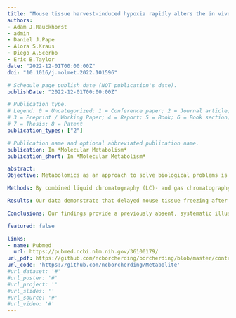 ```yaml
---
title: "Mouse tissue harvest-induced hypoxia rapidly alters the in vivo metabolome, between-genotype metabolite level differences, and 13C-tracing enrichments"
authors:
- Adam J.Rauckhorst
- admin 
- Daniel J.Pape
- Alora S.Kraus
- Diego A.Scerbo
- Eric B.Taylor
date: "2022-12-01T00:00:00Z"
doi: "10.1016/j.molmet.2022.101596"

# Schedule page publish date (NOT publication's date).
publishDate: "2022-12-01T00:00:00Z"

# Publication type.
# Legend: 0 = Uncategorized; 1 = Conference paper; 2 = Journal article;
# 3 = Preprint / Working Paper; 4 = Report; 5 = Book; 6 = Book section;
# 7 = Thesis; 8 = Patent
publication_types: ["2"]

# Publication name and optional abbreviated publication name.
publication: In *Molecular Metabolism*
publication_short: In *Molecular Metabolism*

abstract: 
Objective: Metabolomics as an approach to solve biological problems is exponentially increasing in use. Thus, this a pivotal time for the adoption of best practices. It is well known that disrupted tissue oxygen supply rapidly alters cellular energy charge. However, the speed and extent to which delayed mouse tissue freezing after dissection alters the broad metabolome is not well described. Furthermore, how tissue genotype may modulate such metabolomic drift and the degree to which traced 13C-isotopologue distributions may change have not been addressed.

Methods: By combined liquid chromatography (LC)- and gas chromatography (GC)-mass spectrometry (MS), we measured how levels of 255 mouse liver metabolites changed following 30-second, 1-minute, 3-minute, and 10-minute freezing delays. We then performed test-of-concept delay-to-freeze experiments evaluating broad metabolomic drift in mouse heart and skeletal muscle, differential metabolomic change between wildtype (WT) and mitochondrial pyruvate carrier (MPC) knockout mouse livers, and shifts in 13C-isotopologue abundances and enrichments traced from 13C-labled glucose into mouse liver.

Results: Our data demonstrate that delayed mouse tissue freezing after dissection leads to rapid hypoxia-driven remodeling of the broad metabolome, induction of both false-negative and false-positive between-genotype differences, and restructuring of 13C-isotopologue distributions. Notably, we show that increased purine nucleotide degradation products are an especially high dynamic range marker of delayed liver and heart freezing.

Conclusions: Our findings provide a previously absent, systematic illustration of the extensive, multi-domain metabolomic changes occurring within the early minutes of delayed tissue freezing. They also provide a novel, detailed resource of mouse liver ex vivo, hypoxic metabolomic remodeling.

featured: false

links:
- name: Pubmed
  url: https://pubmed.ncbi.nlm.nih.gov/36100179/
url_pdf: https://github.com/ncborcherding/borcherding/blob/master/content/publication/rauckhorst2022mouse/rauckhorst2022mouse.pdf
url_code: 'https://github.com/ncborcherding/Metabolite'
#url_dataset: '#'
#url_poster: '#'
#url_project: ''
#url_slides: ''
#url_source: '#'
#url_video: '#'
---
```


